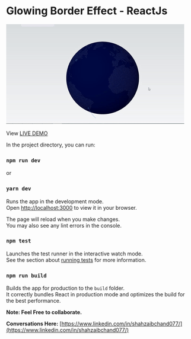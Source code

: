 # Glowing Border Effect - ReactJs



![alt text](https://raw.githubusercontent.com/MShahzaib3242/3d_worldmap_threejs/master/public/3dglobe.gif)

View [LIVE DEMO](https://3dglobe-muhammad-shahzaibs-projects-bf7a4d93.vercel.app/)

In the project directory, you can run:

### `npm run dev`
or
### `yarn dev`

Runs the app in the development mode.\
Open [http://localhost:3000](http://localhost:3000) to view it in your browser.

The page will reload when you make changes.\
You may also see any lint errors in the console.

### `npm test`

Launches the test runner in the interactive watch mode.\
See the section about [running tests](https://facebook.github.io/create-react-app/docs/running-tests) for more information.

### `npm run build`

Builds the app for production to the `build` folder.\
It correctly bundles React in production mode and optimizes the build for the best performance.


**Note: Feel Free to collaborate.**

**Conversations Here:**
[https://www.linkedin.com/in/shahzaibchand077/](https://www.linkedin.com/in/shahzaibchand077/)

